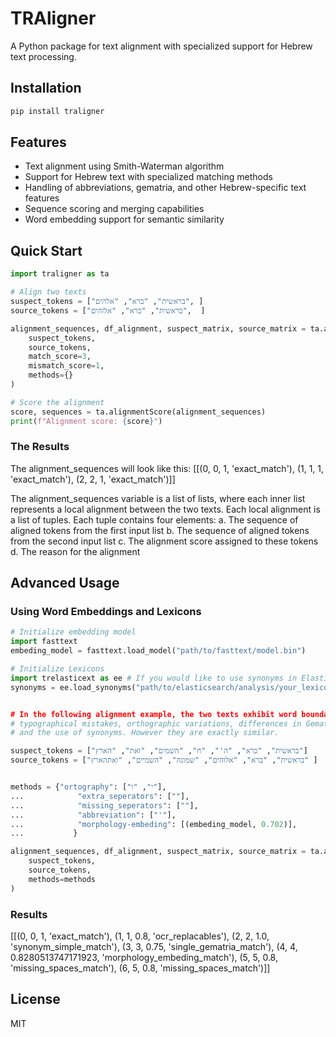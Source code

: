 # TRAligner

A Python package for text alignment with specialized support for Hebrew text processing.

## Installation

```bash
pip install traligner
```

## Features

- Text alignment using Smith-Waterman algorithm
- Support for Hebrew text with specialized matching methods
- Handling of abbreviations, gematria, and other Hebrew-specific text features
- Sequence scoring and merging capabilities
- Word embedding support for semantic similarity

## Quick Start

```python
import traligner as ta

# Align two texts
suspect_tokens = ["בראשית", "ברא", "אלהים", ]
source_tokens = ["בראשית", "ברא", "אלוהים",  ]

alignment_sequences, df_alignment, suspect_matrix, source_matrix = ta.alignment(
    suspect_tokens,
    source_tokens,
    match_score=3,
    mismatch_score=1,
    methods={}
)

# Score the alignment
score, sequences = ta.alignmentScore(alignment_sequences)
print(f"Alignment score: {score}")
```

### The Results

The alignment_sequences will look like this:
[[(0, 0, 1, 'exact_match'),
  (1, 1, 1, 'exact_match'),
  (2, 2, 1, 'exact_match')]]

The alignment_sequences variable is a list of lists, where each inner list represents a local alignment between the two texts. Each local alignment is a list of tuples.
Each tuple contains four elements:
a. The sequence of aligned tokens from the first input list
b. The sequence of aligned tokens from the second input list
c. The alignment score assigned to these tokens
d. The reason for the alignment



## Advanced Usage

### Using Word Embeddings and Lexicons

```python
# Initialize embedding model
import fasttext
embeding_model = fasttext.load_model("path/to/fasttext/model.bin")

# Initialize Lexicons
import trelasticext as ee # If you would like to use synonyms in Elasticsearch, you may load them from a file.
synonyms = ee.load_synonyms("path/to/elasticsearch/analysis/your_lexicon')


# In the following alignment example, the two texts exhibit word boundary errors,
# typographical mistakes, orthographic variations, differences in Gematria, 
# and the use of synonyms. However they are exactly similar. 

suspect_tokens = ["בראשית", "כרא", "ה'", "ח", "השמים", "ואת", "הארץ"]
source_tokens = ["בראשית", "ברא", "אלוהים", "שמונה", "השמיים", "ואתהארץ" ]


methods = {"ortography": ["י", "ו"],
...            "extra_seperators": [""],
...            "missing_seperators": [""],
...            "abbreviation": ["'"],
...            "morphology-embeding": [(embeding_model, 0.702)],
...           }

alignment_sequences, df_alignment, suspect_matrix, source_matrix = ta.alignment(
    suspect_tokens,
    source_tokens,
    methods=methods
)
```

### Results
[[(0, 0, 1, 'exact_match'),
  (1, 1, 0.8, 'ocr_replacables'),
  (2, 2, 1.0, 'synonym_simple_match'),
  (3, 3, 0.75, 'single_gematria_match'),
  (4, 4, 0.8280513747171923, 'morphology_embeding_match'),
  (5, 5, 0.8, 'missing_spaces_match'),
  (6, 5, 0.8, 'missing_spaces_match')]]

## License

MIT